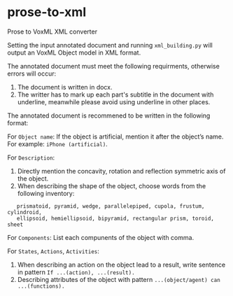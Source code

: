 # prose-to-xml
Prose to VoxML XML converter

Setting the input annotated document and running ```xml_building.py``` will output an VoxML Object model in XML format. 

The annotated document must meet the following requirments, otherwise errors will occur: 
  1. The document is written in docx. 
  2. The writter has to mark up each part's subtitle in the document with underline, meanwhile please avoid using underline in other places. 
  
The annotated document is recommened to be written in the following format: 

  For ```Object name```: 
    If the object is artificial, mention it after the object’s name. For example: ```iPhone (artificial)```.
    
  For ```Description```:
  1. Directly mention the concavity, rotation and reflection symmetric axis of the object.
  2. When describing the shape of the object, choose words from the following inventory: 
  ```text
     prismatoid, pyramid, wedge, parallelepiped, cupola, frustum, cylindroid, 
     ellipsoid, hemiellipsoid, bipyramid, rectangular prism, toroid, sheet
   ```
  
  For ```Components```: 
  List each compunents of the object with comma. 
  
  For ```States```, ```Actions```, ```Activities```:
  1. When describing an action on the object lead to a result, write sentence in pattern ```If ...(action), ...(result).```
  2. Describing attributes of the object with pattern ```...(object/agent) can ...(functions).```
